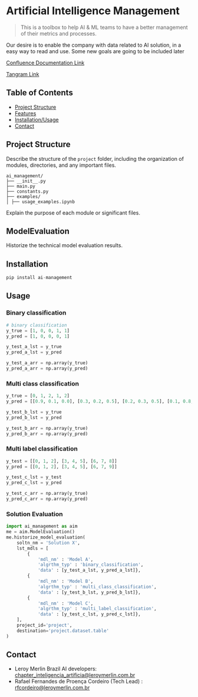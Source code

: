 # Artificial Intelligence Management

> This is a toolbox to help AI & ML teams to have a better management of their metrics and processes.

Our desire is to enable the company with data related to AI solution, in a easy way to read and use. Some new goals are going to be included later

[Confluence Documentation Link]()

[Tangram Link](https://tangram.adeo.com/products/1d6f6abb-63ba-4663-bd1e-18007bffde36/overview)

## Table of Contents

- [Project Structure](#project-structure)
- [Features](#features)
- [Installation/Usage](#Installation/Usage)
- [Contact](#Contact)

## Project Structure

Describe the structure of the `project` folder, including the organization of modules, directories, and any important files.

```
ai_management/
├── __init__.py
├── main.py
├── constants.py
├── examples/
│ ├── usage_examples.ipynb
```

Explain the purpose of each module or significant files.

## ModelEvaluation

Historize the technical model evaluation results.

## Installation
```python
pip install ai-management
```

## Usage

### Binary classification
```python
# binary classification
y_true = [1, 0, 0, 1, 1]
y_pred = [1, 0, 0, 0, 1]

y_test_a_lst = y_true
y_pred_a_lst = y_pred

y_test_a_arr = np.array(y_true)
y_pred_a_arr = np.array(y_pred)
```

### Multi class classification
```python
y_true = [0, 1, 2, 1, 2]
y_pred = [[0.9, 0.1, 0.0], [0.3, 0.2, 0.5], [0.2, 0.3, 0.5], [0.1, 0.8, 0.1], [0.1, 0.2, 0.7]]

y_test_b_lst = y_true
y_pred_b_lst = y_pred

y_test_b_arr = np.array(y_true)
y_pred_b_arr = np.array(y_pred)
```

### Multi label classification
```python
y_test = [[0, 1, 2], [3, 4, 5], [6, 7, 8]]
y_pred = [[0, 1, 2], [3, 4, 5], [6, 7, 9]]

y_test_c_lst = y_test
y_pred_c_lst = y_pred

y_test_c_arr = np.array(y_true)
y_pred_c_arr = np.array(y_pred)
```



### Solution Evaluation
```python
import ai_management as aim 
me = aim.ModelEvaluation()
me.historize_model_evaluation(
    soltn_nm = 'Solution X', 
    lst_mdls = [
        {
            'mdl_nm' : 'Model A',
            'algrthm_typ' : 'binary_classification',
            'data' : [y_test_a_lst, y_pred_a_lst]}, 
        {
            'mdl_nm' : 'Model B',
            'algrthm_typ' : 'multi_class_classification',
            'data' : [y_test_b_lst, y_pred_b_lst]},
        {
            'mdl_nm' : 'Model C',
            'algrthm_typ' : 'multi_label_classification',
            'data' : [y_test_c_lst, y_pred_c_lst]},
    ], 
    project_id='project',
    destination='project.dataset.table'
)
```


## Contact

* Leroy Merlin Brazil AI developers: chapter_inteligencia_artificia@leroymerlin.com.br
* Rafael Fernandes de Proença Cordeiro (Tech Lead) : rfcordeiro@leroymerlin.com.br

